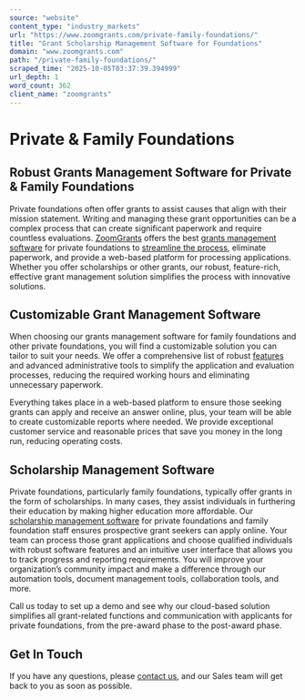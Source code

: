 ```yaml
---
source: "website"
content_type: "industry_markets"
url: "https://www.zoomgrants.com/private-family-foundations/"
title: "Grant Scholarship Management Software for Foundations"
domain: "www.zoomgrants.com"
path: "/private-family-foundations/"
scraped_time: "2025-10-05T03:37:39.394999"
url_depth: 1
word_count: 362
client_name: "zoomgrants"
---
```


# Private & Family Foundations

## Robust Grants Management Software for Private & Family Foundations

Private foundations often offer grants to assist causes that align with their mission statement. Writing and managing these grant opportunities can be a complex process that can create significant paperwork and require countless evaluations. [ZoomGrants](https://www.zoomgrants.com/) offers the best [grants management software](https://www.zoomgrants.com/grant-management-system/) for private foundations to [streamline the process](https://www.zoomgrants.com/zoomgrants-streamlining-your-grant-management-process/), eliminate paperwork, and provide a web-based platform for processing applications. Whether you offer scholarships or other grants, our robust, feature-rich, effective grant management solution simplifies the process with innovative solutions.

## Customizable Grant Management Software

When choosing our grants management software for family foundations and other private foundations, you will find a customizable solution you can tailor to suit your needs. We offer a comprehensive list of robust [features](https://www.zoomgrants.com/overview/features/) and advanced administrative tools to simplify the application and evaluation processes, reducing the required working hours and eliminating unnecessary paperwork.

Everything takes place in a web-based platform to ensure those seeking grants can apply and receive an answer online, plus, your team will be able to create customizable reports where needed. We provide exceptional customer service and reasonable prices that save you money in the long run, reducing operating costs.

## Scholarship Management Software

Private foundations, particularly family foundations, typically offer grants in the form of scholarships. In many cases, they assist individuals in furthering their education by making higher education more affordable.  Our [scholarship management software](https://www.zoomgrants.com/scholarships-management-system/) for private foundations and family foundation staff ensures prospective grant seekers can apply online. Your team can process those grant applications and choose qualified individuals with robust software features and an intuitive user interface that allows you to track progress and reporting requirements. You will improve your organization’s community impact and make a difference through our automation tools, document management tools, collaboration tools, and more.

Call us today to set up a demo and see why our cloud-based solution simplifies all grant-related functions and communication with applicants for private foundations, from the pre-award phase to the post-award phase.

## Get In Touch

If you have any questions, please [contact us](https://www.zoomgrants.com/about-us/contact-sales/), and our Sales team will get back to you as soon as possible.